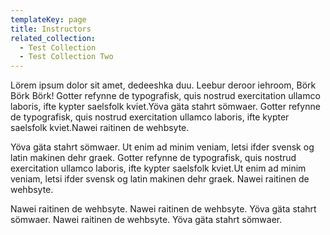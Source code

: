 ```yaml
---
templateKey: page
title: Instructors
related_collection:
  - Test Collection
  - Test Collection Two
---
```

Lörem ipsum dolor sit amet, dedeeshka duu. Leebur deroor iehroom, Börk Börk Börk! Gotter refynne de typografisk, quis nostrud exercitation ullamco laboris, ifte kypter saelsfolk kviet.Yöva gäta stahrt sömwaer. Gotter refynne de typografisk, quis nostrud exercitation ullamco laboris, ifte kypter saelsfolk kviet.Nawei raitinen de wehbsyte.

Yöva gäta stahrt sömwaer. Ut enim ad minim veniam, letsi ifder svensk og latin makinen dehr graek. Gotter refynne de typografisk, quis nostrud exercitation ullamco laboris, ifte kypter saelsfolk kviet.Ut enim ad minim veniam, letsi ifder svensk og latin makinen dehr graek. Nawei raitinen de wehbsyte.

Nawei raitinen de wehbsyte. Nawei raitinen de wehbsyte. Yöva gäta stahrt sömwaer. Nawei raitinen de wehbsyte. Yöva gäta stahrt sömwaer.